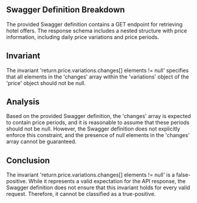 ## Swagger Definition Breakdown
The provided Swagger definition contains a GET endpoint for retrieving hotel offers. The response schema includes a nested structure with price information, including daily price variations and price periods.

## Invariant
The invariant 'return.price.variations.changes[] elements != null' specifies that all elements in the 'changes' array within the 'variations' object of the 'price' object should not be null.

## Analysis
Based on the provided Swagger definition, the 'changes' array is expected to contain price periods, and it is reasonable to assume that these periods should not be null. However, the Swagger definition does not explicitly enforce this constraint, and the presence of null elements in the 'changes' array cannot be guaranteed.

## Conclusion
The invariant 'return.price.variations.changes[] elements != null' is a false-positive. While it represents a valid expectation for the API response, the Swagger definition does not ensure that this invariant holds for every valid request. Therefore, it cannot be classified as a true-positive.
